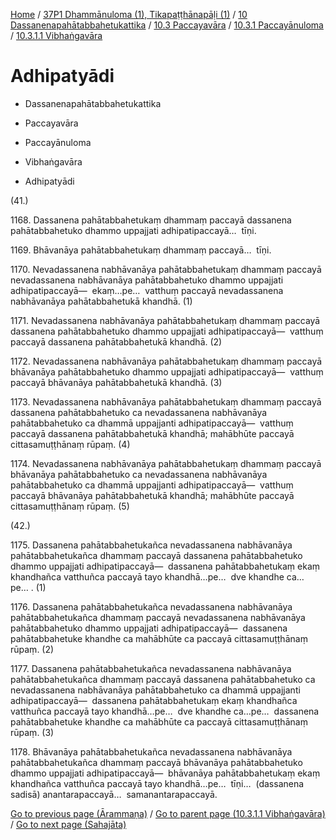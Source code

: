 
[Home](/) / [37P1 Dhammānuloma (1), Tikapaṭṭhānapāḷi (1)](../../../...md) / [10 Dassanenapahātabbahetukattika](../../...md) / [10.3 Paccayavāra](../...md) / [10.3.1 Paccayānuloma](...md) / [10.3.1.1 Vibhaṅgavāra](../37P1/10/10.3/10.3.1/10.3.1.1.md)

# Adhipatyādi

* Dassanenapahātabbahetukattika

* Paccayavāra

* Paccayānuloma

* Vibhaṅgavāra

* Adhipatyādi

(41.)

1168\. Dassanena pahātabbahetukaṃ dhammaṃ paccayā dassanena pahātabbahetuko dhammo uppajjati adhipatipaccayā…  tīṇi.

1169\. Bhāvanāya pahātabbahetukaṃ dhammaṃ paccayā…  tīṇi.

1170\. Nevadassanena nabhāvanāya pahātabbahetukaṃ dhammaṃ paccayā nevadassanena nabhāvanāya pahātabbahetuko dhammo uppajjati adhipatipaccayā—  ekaṃ…pe…  vatthuṃ paccayā nevadassanena nabhāvanāya pahātabbahetukā khandhā. (1)

1171\. Nevadassanena nabhāvanāya pahātabbahetukaṃ dhammaṃ paccayā dassanena pahātabbahetuko dhammo uppajjati adhipatipaccayā—  vatthuṃ paccayā dassanena pahātabbahetukā khandhā. (2)

1172\. Nevadassanena nabhāvanāya pahātabbahetukaṃ dhammaṃ paccayā bhāvanāya pahātabbahetuko dhammo uppajjati adhipatipaccayā—  vatthuṃ paccayā bhāvanāya pahātabbahetukā khandhā. (3)

1173\. Nevadassanena nabhāvanāya pahātabbahetukaṃ dhammaṃ paccayā dassanena pahātabbahetuko ca nevadassanena nabhāvanāya pahātabbahetuko ca dhammā uppajjanti adhipatipaccayā—  vatthuṃ paccayā dassanena pahātabbahetukā khandhā; mahābhūte paccayā cittasamuṭṭhānaṃ rūpaṃ. (4)

1174\. Nevadassanena nabhāvanāya pahātabbahetukaṃ dhammaṃ paccayā bhāvanāya pahātabbahetuko ca nevadassanena nabhāvanāya pahātabbahetuko ca dhammā uppajjanti adhipatipaccayā—  vatthuṃ paccayā bhāvanāya pahātabbahetukā khandhā; mahābhūte paccayā cittasamuṭṭhānaṃ rūpaṃ. (5)

(42.)

1175\. Dassanena pahātabbahetukañca nevadassanena nabhāvanāya pahātabbahetukañca dhammaṃ paccayā dassanena pahātabbahetuko dhammo uppajjati adhipatipaccayā—  dassanena pahātabbahetukaṃ ekaṃ khandhañca vatthuñca paccayā tayo khandhā…pe…  dve khandhe ca…pe… . (1)

1176\. Dassanena pahātabbahetukañca nevadassanena nabhāvanāya pahātabbahetukañca dhammaṃ paccayā nevadassanena nabhāvanāya pahātabbahetuko dhammo uppajjati adhipatipaccayā—  dassanena pahātabbahetuke khandhe ca mahābhūte ca paccayā cittasamuṭṭhānaṃ rūpaṃ. (2)

1177\. Dassanena pahātabbahetukañca nevadassanena nabhāvanāya pahātabbahetukañca dhammaṃ paccayā dassanena pahātabbahetuko ca nevadassanena nabhāvanāya pahātabbahetuko ca dhammā uppajjanti adhipatipaccayā—  dassanena pahātabbahetukaṃ ekaṃ khandhañca vatthuñca paccayā tayo khandhā…pe…  dve khandhe ca…pe…  dassanena pahātabbahetuke khandhe ca mahābhūte ca paccayā cittasamuṭṭhānaṃ rūpaṃ. (3)

1178\. Bhāvanāya pahātabbahetukañca nevadassanena nabhāvanāya pahātabbahetukañca dhammaṃ paccayā bhāvanāya pahātabbahetuko dhammo uppajjati adhipatipaccayā—  bhāvanāya pahātabbahetukaṃ ekaṃ khandhañca vatthuñca paccayā tayo khandhā…pe…  tīṇi…  (dassanena sadisā) anantarapaccayā…  samanantarapaccayā.

[Go to previous page (Ārammaṇa)](Arammana.md) / [Go to parent page (10.3.1.1 Vibhaṅgavāra)](../37P1/10/10.3/10.3.1/10.3.1.1.md) / [Go to next page (Sahajāta)](Sahajata.md)


